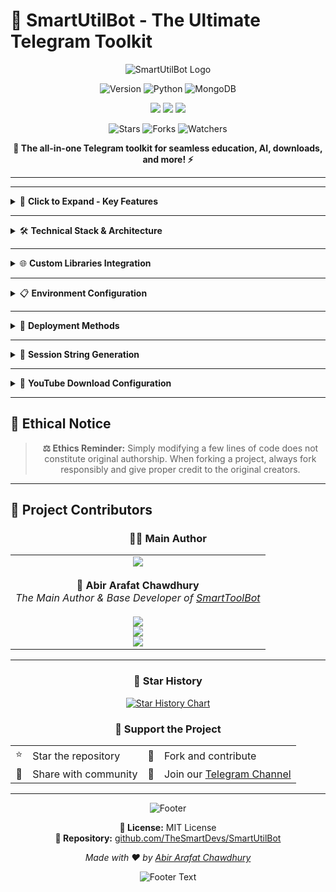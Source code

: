 # 🚀 SmartUtilBot - The Ultimate Telegram Toolkit

<div align="center">

![SmartUtilBot Logo](https://readme-typing-svg.herokuapp.com?font=Orbitron&size=40&color=%2379C83D&center=true&vCenter=true&width=600&lines=SmartUtilBot;The+Ultimate+Telegram+Toolkit;Version+v32.0+(Beta))

<p align="center">
  <img src="https://img.shields.io/badge/Smart%20Util-v60.0%20(Beta)-brightgreen?style=for-the-badge&logo=telegram&logoColor=white" alt="Version">
  <img src="https://img.shields.io/badge/Python-3.8+-3776ab?style=for-the-badge&logo=python&logoColor=white" alt="Python">
  <img src="https://img.shields.io/badge/MongoDB-Database-47A248?style=for-the-badge&logo=mongodb&logoColor=white" alt="MongoDB">
</p>

<p align="center">
  <a href="https://t.me/SmartTTLBot"><img src="https://img.shields.io/badge/Bot-@ISmartToolBot-2CA5E0?style=for-the-badge&logo=telegram&logoColor=white"></a>
  <a href="https://t.me/TheSmartDev"><img src="https://img.shields.io/badge/Channel-@TheSmartDev-FF6B6B?style=for-the-badge&logo=telegram&logoColor=white"></a>
  <a href="https://t.me/ISmartCoder"><img src="https://img.shields.io/badge/Contact-@ISmartCoder-4ECDC4?style=for-the-badge&logo=telegram&logoColor=white"></a>
</p>

<p align="center">
  <img src="https://img.shields.io/github/stars/TheSmartDevs/SmartUtilBot?style=social" alt="Stars">
  <img src="https://img.shields.io/github/forks/TheSmartDevs/SmartUtilBot?style=social" alt="Forks">
  <img src="https://img.shields.io/github/watchers/TheSmartDevs/SmartUtilBot?style=social" alt="Watchers">
</p>

**🔧 The all-in-one Telegram toolkit for seamless education, AI, downloads, and more! ⚡**

</div>

---


---

<details>
<summary>🌟 <b>Click to Expand - Key Features</b></summary>
<br>

### ✨ **Premium Features Overview:**

<table>
<tr>
<td>🎯</td>
<td><b>All In One Telegram Bot With 3 Mixed Libraries</b><br>Complete toolkit built with Aiogram, Pyrofork & Telethon</td>
</tr>
<tr>
<td>🔥</td>
<td><b>Built With Best & Custom Apis & Functions</b><br>Powered by A360API and custom-built functions</td>
</tr>
<tr>
<td>🔌</td>
<td><b>Best Easy Plug And Play</b><br>Minimal configuration, maximum functionality</td>
</tr>
<tr>
<td>⚡</td>
<td><b>High Performance And Best Optimized</b><br>Built for speed and efficiency</td>
</tr>
<tr>
<td>🚀</td>
<td><b>Fully Asyncio & Nonblock I/O Operation Handle</b><br>Advanced asynchronous operations</td>
</tr>
<tr>
<td>⚡</td>
<td><b>Works Blazy Fast Like Thunder Rest Depends On Host</b><br>Lightning-fast performance</td>
</tr>
<tr>
<td>🎨</td>
<td><b>Best Ui Ux Themed</b><br>Beautiful and intuitive interface</td>
</tr>
<tr>
<td>👑</td>
<td><b>Best Admin Utilities</b><br>Comprehensive administrative tools</td>
</tr>
<tr>
<td>🛠️</td>
<td><b>Superb Customizeable</b><br>Highly configurable to your needs</td>
</tr>
<tr>
<td>📦</td>
<td><b>Built With Custom Python Libraries</b><br>SmartFaker and SmartBinDb integration</td>
</tr>
</table>

</details>

---

<details>
<summary>🛠️ <b>Technical Stack & Architecture</b></summary>
<br>

<div align="center">

### **Core Technologies**

<table>
<thead>
<tr>
<th>Component</th>
<th>Technology</th>
<th>Badge</th>
<th>Purpose</th>
</tr>
</thead>
<tbody>
<tr>
<td><b>Language</b></td>
<td>Python 🐍</td>
<td><img src="https://img.shields.io/badge/Python-FFD43B?style=flat-square&logo=python&logoColor=blue" alt="Python"></td>
<td>Core Development</td>
</tr>
<tr>
<td><b>Bot Libraries</b></td>
<td>Aiogram</td>
<td><img src="https://img.shields.io/badge/Aiogram-2CA5E0?style=flat-square&logo=telegram&logoColor=white" alt="Aiogram"></td>
<td>Modern Bot Framework</td>
</tr>
<tr>
<td></td>
<td>Pyrofork</td>
<td><img src="https://img.shields.io/badge/Pyrofork-FF6B6B?style=flat-square&logo=python&logoColor=white" alt="Pyrofork"></td>
<td>Telegram MTProto API</td>
</tr>
<tr>
<td></td>
<td>Telethon</td>
<td><img src="https://img.shields.io/badge/Telethon-4ECDC4?style=flat-square&logo=python&logoColor=white" alt="Telethon"></td>
<td>Telegram Client Library</td>
</tr>
<tr>
<td><b>Database</b></td>
<td>MongoDB 🗄️</td>
<td><img src="https://img.shields.io/badge/MongoDB-4EA94B?style=flat-square&logo=mongodb&logoColor=white" alt="MongoDB"></td>
<td>NoSQL Database</td>
</tr>
<tr>
<td><b>API Engine</b></td>
<td>A360API</td>
<td><img src="https://img.shields.io/badge/A360API-Custom-9B59B6?style=flat-square&logo=api&logoColor=white" alt="A360API"></td>
<td>Custom API Backend</td>
</tr>
</tbody>
</table>

</div>

### **Custom Architecture Components**

#### 🎯 **Core Custom Features**
```python
📋 SmartButtons      # Custom button builder with dataclass
🛡️ SmartSecurity     # Advanced security layer  
🔰 SmartDefender     # Comprehensive defense system
🛡️ SmartShield       # 3 decorator wrapper protection
👥 SmartUsers        # User database handler
```

#### 📦 **Custom Modules & Wrappers**
```python
🗑️ Custom Message Deletion Wrapper    # Efficient message management
⚡ New Task Decorator                 # Asynchronous task handling  
📝 Custom Logger Module               # Comprehensive logging
📊 Custom Progress Bar Module         # Real-time progress tracking
⚠️ Custom Admin Error Notify          # Instant error reporting
```

</details>

---

<details>
<summary>🌐 <b>Custom Libraries Integration</b></summary>
<br>

### **📦 PyPI Published Libraries**

<div align="center">

<table>
<tr>
<td align="center" width="50%">
<img src="https://img.shields.io/pypi/v/smartfaker?style=for-the-badge&logo=pypi&logoColor=white&color=success" alt="SmartFaker Version">
<br><b>SmartFaker</b><br>
<a href="https://pypi.org/project/smartfaker">pypi.org/project/smartfaker</a><br>
Advanced fake data generation library
</td>
<td align="center" width="50%">
<img src="https://img.shields.io/pypi/v/smartbindb?style=for-the-badge&logo=pypi&logoColor=white&color=success" alt="SmartBinDb Version">
<br><b>SmartBinDb</b><br>
<a href="https://pypi.org/project/smartbindb">pypi.org/project/smartbindb</a><br>
Intelligent binary database handling
</td>
</tr>
</table>

</div>

### **🔗 Related Project - A360API**
**Repository:** [github.com/abirxdhack/A360API](https://github.com/abirxdhack/A360API)
- 🛠️ Built with **Python FastAPI**
- ⚡ **Pyrofork** integration  
- 📡 **Telethon** support
- 🚀 High-performance API backend for SmartUtilBot

</details>

---

<details>
<summary>📋 <b>Environment Configuration</b></summary>
<br>

### 🔑 **Mandatory Variables**

<table>
<thead>
<tr>
<th>Variable</th>
<th>Description</th>
<th>Required</th>
</tr>
</thead>
<tbody>
<tr>
<td><code>API_ID</code></td>
<td>Telegram API ID from <a href="https://my.telegram.org">my.telegram.org</a></td>
<td>✅ Yes</td>
</tr>
<tr>
<td><code>API_HASH</code></td>
<td>Telegram API Hash from <a href="https://my.telegram.org">my.telegram.org</a></td>
<td>✅ Yes</td>
</tr>
<tr>
<td><code>BOT_TOKEN</code></td>
<td>Bot Token from @BotFather</td>
<td>✅ Yes</td>
</tr>
<tr>
<td><code>DEVELOPER_USER_ID</code></td>
<td>Your Telegram User ID</td>
<td>✅ Yes</td>
</tr>
<tr>
<td><code>MONGO_URL</code></td>
<td>MongoDB Connection URL</td>
<td>✅ Yes</td>
</tr>
<tr>
<td><code>DATABASE_URL</code></td>
<td>Database URL</td>
<td>✅ Yes</td>
</tr>
<tr>
<td><code>A360APIBASEURL</code></td>
<td>A360 API Base URL</td>
<td>✅ Yes</td>
</tr>
</tbody>
</table>

### ⚙️ **Optional Variables**

<details>
<summary><b>🤖 AI & Machine Learning APIs</b></summary>

```env
OPENAI_API_KEY=YOUR_OPENAI_API_KEY
REPLICATE_API_TOKEN=YOUR_REPLICATE_API_TOKEN  
GOOGLE_API_KEY=YOUR_GOOGLE_API_KEY
GROQ_API_KEY=YOUR_GROQ_API_KEY
GROQ_API_URL=https://api.groq.com/openai/v1/chat/completions
MODEL_NAME=gemini-2.0-flash
TEXT_MODEL=deepseek-r1-distill-llama-70b
```

</details>

<details>
<summary><b>🔐 Session & Security</b></summary>

```env
SESSION_STRING=YOUR_SESSION_STRING
```

</details>

<details>
<summary><b>🛠️ Utility APIs</b></summary>

```env
TRANS_API_KEY=YOUR_TRANS_API_KEY
OCR_API_KEY=YOUR_OCR_API_KEY  
DOMAIN_API_KEY=YOUR_DOMAIN_API_KEY
DOMAIN_API_URL=https://www.whoisxmlapi.com/whoisserver/WhoisService
IPINFO_API_TOKEN=YOUR_IPINFO_API_TOKEN
WEB_SS_KEY=YOUR_WEB_SS_KEY
IMAGE_UPLOAD_KEY=YOUR_IMAGE_UPLOAD_KEY
```

</details>

<details>
<summary><b>⚡ Rate Limits & Performance</b></summary>

```env
CC_SCRAPPER_LIMIT=5000
SUDO_CCSCR_LIMIT=10000
MULTI_CCSCR_LIMIT=2000
MAIL_SCR_LIMIT=10000
SUDO_MAILSCR_LIMIT=15000
CC_GEN_LIMIT=2000
MULTI_CCGEN_LIMIT=5000
DOMAIN_CHK_LIMIT=20
PROXY_CHECK_LIMIT=20
```

</details>

<details>
<summary><b>📱 Media & Content Configuration</b></summary>

```env
MAX_TXT_SIZE=15728640               # 15MB
MAX_VIDEO_SIZE=2147483648           # 2GB
IMGAI_SIZE_LIMIT=5242880           # 5MB
VIDEO_RESOLUTION=1280x720
YT_COOKIES_PATH=bot/SmartCookies/SmartUtilBot.txt
```

</details>

<details>
<summary><b>📢 Channel & System Configuration</b></summary>

```env
UPDATE_CHANNEL_URL=t.me/TheSmartDev
LOG_CHANNEL_ID=-1002735511721
COMMAND_PREFIX=!|.|#|,|/
```

</details>

</details>

---

<details>
<summary>🚀 <b>Deployment Methods</b></summary>
<br>

### 🖥️ **VPS Deployment**

#### **Quick Setup**
```bash
# 📂 Clone Repository
git clone https://github.com/TheSmartDevs/SmartUtilBot
cd SmartUtilBot

# 📦 Install Dependencies  
pip3 install -r requirements.txt

# 🎬 Install FFmpeg (Required for media processing)
sudo apt update
sudo apt install ffmpeg
# ⚠️ Note: FFmpeg cannot be installed via pip

# 🚀 Run the Bot
python3 -m bot
```

#### **Background Deployment with Screen**
```bash
# 📺 Install Screen
apt install screen

# 🖥️ Create Screen Session
screen -S SmartUtilBot

# 🚀 Run in Background
python3 -m bot

# 🔄 Detach: Ctrl+A then D
# 🔌 Reattach: screen -r SmartUtilBot
```

### 🐳 **Docker Deployment**

```bash
# 🚀 Deploy with Docker Compose
docker compose up --build --remove-orphans

# ⏹️ Stop the Bot
docker compose down
```

### 🌐 **Heroku Deployment**

<div align="center">

[![Deploy to Heroku](https://www.herokucdn.com/deploy/button.svg)](https://heroku.com/deploy)

**Click the deploy button above for one-click Heroku deployment**

</div>

</details>

---

<details>
<summary>🔧 <b>Session String Generation</b></summary>
<br>

## 🌟 **Handling Scrapper Utils Errors with `SESSION_STRING`** 💫

> **⚠️ Important:** Avoid common user client errors by generating a fresh `SESSION_STRING` using [@ISmartToolBot](https://t.me/ISmartToolBot) 🌐

### ✨ **Quick Steps to Generate `SESSION_STRING`**

<table>
<thead>
<tr>
<th>Step</th>
<th>Action</th>
<th>Details</th>
</tr>
</thead>
<tbody>
<tr>
<td>1️⃣</td>
<td>Visit Bot</td>
<td>🚀 Go to <a href="https://t.me/ISmartToolBot">@ISmartToolBot</a></td>
</tr>
<tr>
<td>2️⃣</td>
<td>Start Generation</td>
<td>💬 Send <code>/pyro</code> to start pyrofork session generation</td>
</tr>
<tr>
<td>3️⃣</td>
<td>API ID</td>
<td>🆔 Enter your <b>API ID</b> from <a href="https://my.telegram.org">my.telegram.org</a></td>
</tr>
<tr>
<td>4️⃣</td>
<td>API Hash</td>
<td>🔐 Enter your <b>API HASH</b></td>
</tr>
<tr>
<td>5️⃣</td>
<td>Phone Number</td>
<td>📞 Input your <b>phone number</b> in international format (e.g., +880...) 🇧🇩</td>
</tr>
<tr>
<td>6️⃣</td>
<td>OTP Code</td>
<td>✅ Send the <b>OTP</b> you receive (e.g., <code>AB2 BC4 CD5 EF6 GH6</code>) — the bot auto-extracts it as <code>24566</code></td>
</tr>
<tr>
<td>7️⃣</td>
<td>Get Session</td>
<td>💾 Check <b>Saved Messages</b> for your <code>SESSION_STRING</code></td>
</tr>
<tr>
<td>8️⃣</td>
<td>Configure</td>
<td>🛠️ Add it to your <code>.env</code> or <code>config.py</code></td>
</tr>
</tbody>
</table>

### ❄️ **Important Notice: Avoid Frequent Restarts** ⚠️

> Frequent restarts using user accounts can trigger Telegram's security system 👀

<div align="center">

<table>
<tr>
<td align="center" width="50%">
<h4>💥 You Might Face:</h4>
• 🚫 Forced logout of your account<br>
• ❌ <code>406 AUTH_KEY_DUPLICATED</code> error<br>
• ⚠️ Temporary bans or session invalidation
</td>
<td align="center" width="50%">
<h4>⭐️ To Stay Safe:</h4>
• Minimize restarts<br>
• Always use a fresh session if errors appear<br>
• Prefer bot accounts for heavy tasks
</td>
</tr>
</table>

</div>

### ✅ **Pro Tips**
- 🔄 Fresh sessions fix 90% of scraper issues
- 🔐 Never share your `SESSION_STRING` publicly  
- 📁 Use `.env` for secure config management

</details>

---

<details>
<summary>🍪 <b>YouTube Download Configuration</b></summary>
<br>

## **Handling YouTube Download Errors with Cookies** 🍪

> To avoid errors related to YouTube sign-in requirements or bot protection, using a cookie file is highly recommended.

### **Steps to Export and Use Cookies** 👀

<table>
<thead>
<tr>
<th>Step</th>
<th>Action</th>
<th>Description</th>
</tr>
</thead>
<tbody>
<tr>
<td>1️⃣</td>
<td><b>Create Chrome Profile</b></td>
<td>🖥️ Create a new Chrome profile to manage cookies securely</td>
</tr>
<tr>
<td>2️⃣</td>
<td><b>Install Extension</b></td>
<td>🔧 Use <a href="https://cookie-editor.com">Cookie Editor</a> extension</td>
</tr>
<tr>
<td>3️⃣</td>
<td><b>Export from YouTube</b></td>
<td>📺 Login to YouTube → Export cookies in <b>Netscape format</b> 📄</td>
</tr>
<tr>
<td>4️⃣</td>
<td><b>Save Cookie File</b></td>
<td>📂 Save as <code>SmartUtilBot.txt</code> in <code>SmartUtilBot/cookies/SmartUtilBot.txt</code></td>
</tr>
</tbody>
</table>

### **Managing Cookies** 💡

<div align="center">

<table>
<tr>
<td align="center" width="50%">
<h4>🔄 Cookie Expiry</h4>
• YouTube cookies may expire or become invalid<br>
• If download issues occur, export fresh cookies 🔄<br>
• Don't play videos on mobile/PC with cookie account<br>
• Don't sign out from Gmail/browser used for export<br>
• Don't restart bot frequently to prevent <b>COOKIE EXPIRY</b>
</td>
<td align="center" width="50%">
<h4>🛡️ Cookie Depletion</h4>
• Avoid frequent bot restarts ⚠️<br>
• Prevent excessive YouTube requests<br>
• Monitor bot activity 👀<br>
• Keep cookies valid longer
</td>
</tr>
</table>

</div>

**🚀 This setup ensures reliable access to YouTube content without encountering sign-in or bot protection errors.**

</details>

---

## 🔔 **Ethical Notice**

<div align="center">

> **⚖️ Ethics Reminder:** Simply modifying a few lines of code does not constitute original authorship. When forking a project, always fork responsibly and give proper credit to the original creators.

</div>

---

## 👥 **Project Contributors**

<div align="center">

### 🧑‍💻 **Main Author**

<table>
<tr>
<td align="center">
<img src="https://img.shields.io/badge/Author-Abir%20Arafat%20Chawdhury-ff6b6b?style=for-the-badge&logo=github&logoColor=white">
<br><br>
<b>🌟 Abir Arafat Chawdhury</b><br>
<i>The Main Author & Base Developer of <a href="https://t.me/ISmartToolBot">SmartToolBot</a></i>
<br><br>
<a href="https://t.me/ISmartCoder"><img src="https://img.shields.io/badge/Contact-@ISmartCoder-2CA5E0?style=for-the-badge&logo=telegram&logoColor=white"></a>
<br>
<a href="https://t.me/abirxdhackz"><img src="https://img.shields.io/badge/Channel-@TheSmartDev-FF6B6B?style=for-the-badge&logo=telegram&logoColor=white"></a>
<br>
<a href="https://t.me/ISmartToolBot"><img src="https://img.shields.io/badge/Bot-@ISmartToolBot-4ECDC4?style=for-the-badge&logo=telegram&logoColor=white"></a>
</td>
</tr>
</table>

</div>

---

<div align="center">

### 🌟 **Star History**

[![Star History Chart](https://api.star-history.com/svg?repos=TheSmartDevs/SmartUtilBot&type=Date)](https://star-history.com/#TheSmartDevs/SmartUtilBot&Date)

### 💖 **Support the Project**

<table>
<tr>
<td align="center">⭐</td>
<td>Star the repository</td>
<td align="center">🍴</td>
<td>Fork and contribute</td>
</tr>
<tr>
<td align="center">📢</td>
<td>Share with community</td>
<td align="center">💬</td>
<td>Join our <a href="https://t.me/TheSmartDev">Telegram Channel</a></td>
</tr>
</table>

---

![Footer](https://capsule-render.vercel.app/api?type=waving&color=gradient&height=100&section=footer)

**📜 License:** MIT License  
**🔗 Repository:** [github.com/TheSmartDevs/SmartUtilBot](https://github.com/TheSmartDevs/SmartUtilBot)

*Made with ❤️ by [Abir Arafat Chawdhury](https://t.me/ISmartCoder)*

<img src="https://readme-typing-svg.herokuapp.com?font=Orbitron&size=20&color=%2379C83D&center=true&vCenter=true&width=400&lines=Thank+you+for+using+SmartUtilBot!;Happy+Coding!+%F0%9F%9A%80" alt="Footer Text">

</div>
